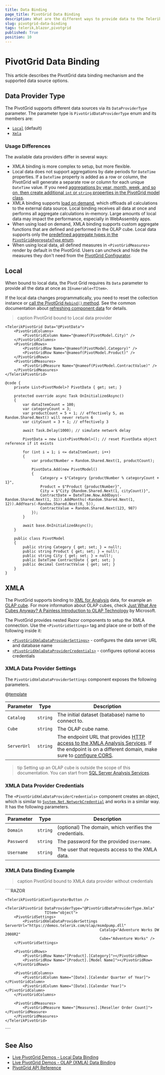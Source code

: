 ```yaml
---
title: Data Binding
page_title: PivotGrid Data Binding
description: What are the different ways to provide data to the Telerik UI for Blazor PivotGrid. Information about XMLA datasource, local data.
slug: pivotgrid-data-binding
tags: telerik,blazor,pivotgrid
published: True
position: 10
---
```


# PivotGrid Data Binding

This article describes the PivotGrid data binding mechanism and the supported data source options.


## Data Provider Type

The PivotGrid supports different data sources via its `DataProviderType` parameter. The parameter type is `PivotGridDataProviderType` enum and its members are:

* [`Local`](#local) (default)
* [`Xmla`](#xmla)

### Usage Differences

The available data providers differ in several ways:

* XMLA binding is more complex to setup, but more flexible.
* Local data does not support aggregations by date periods for `DateTime` properties. If a `DateTime` property is added as a row or column, the PivotGrid will generate a separate row or column for each unique `DateTime` value. If you need [aggregations by year, month, week, and so on, then create additional `int` or `string` properties in the PivotGrid model class](slug:pivotgrid-kb-local-date-aggregates).
* XMLA binding supports [load on demand](slug:pivotgrid-overview#pivotgrid-parameters), which offloads all calculations to the external data source. Local binding receives all data at once and performs all aggregate calculations in-memory. Large amounts of local data may impact the performance, especially in WebAssembly apps.
* When using load on demand, XMLA binding supports custom aggregate functions that are defined and performed in the OLAP cube. Local data supports only the [predefined aggregate types in the `PivotGridAggregateType` enum](slug:telerik.blazor.pivotgridaggregatetype).
* When using local data, all defined measures in `<PivotGridMeasures>` render by default in the PivotGrid. Users can uncheck and hide the measures they don't need from the [PivotGrid Configurator](slug:pivotgrid-configurator).

## Local

When bound to local data, the Pivot Grid requires its `Data` parameter to provide all the data at once as `IEnumerable<TItem>`.

If the local data changes programmatically, you need to reset the collection instance or [call the PivotGrid `Rebind()` method](slug:pivotgrid-overview#pivotgrid-reference-and-methods). See the common documentation about [refreshing component data](slug:common-features-data-binding-overview#refresh-data) for details.

>caption PivotGrid bound to Local data provider

<div class="skip-repl"></div>

````RAZOR
<TelerikPivotGrid Data="@PivotData">
    <PivotGridColumns>
        <PivotGridColumn Name="@nameof(PivotModel.City)" />
    </PivotGridColumns>
    <PivotGridRows>
        <PivotGridRow Name="@nameof(PivotModel.Category)" />
        <PivotGridRow Name="@nameof(PivotModel.Product)" />
    </PivotGridRows>
    <PivotGridMeasures>
        <PivotGridMeasure Name="@nameof(PivotModel.ContractValue)" />
    </PivotGridMeasures>
</TelerikPivotGrid>

@code {
    private List<PivotModel>? PivotData { get; set; }

    protected override async Task OnInitializedAsync()
    {
        var dataItemCount = 100;
        var categoryCount = 3;
        var productCount = 5 + 1; // effectively 5, as Random.Shared.Next() will never return 6
        var cityCount = 3 + 1; // effectively 3

        await Task.Delay(1000); // simulate network delay

        PivotData = new List<PivotModel>(); // reset PivotData object reference if it exists

        for (int i = 1; i <= dataItemCount; i++)
        {
            var productNumber = Random.Shared.Next(1, productCount);

            PivotData.Add(new PivotModel()
            {
                Category = $"Category {productNumber % categoryCount + 1}",
                Product = $"Product {productNumber}",
                City = $"City {Random.Shared.Next(1, cityCount)}",
                ContractDate = DateTime.Now.AddDays(-Random.Shared.Next(1, 31)).AddMonths(-Random.Shared.Next(1, 12)).AddYears(-Random.Shared.Next(0, 5)),
                ContractValue = Random.Shared.Next(123, 987)
            });
        }

        await base.OnInitializedAsync();
    }

    public class PivotModel
    {
        public string Category { get; set; } = null!;
        public string Product { get; set; } = null!;
        public string City { get; set; } = null!;
        public DateTime ContractDate { get; set; }
        public decimal ContractValue { get; set; }
    }
}
````


## XMLA

The PivotGrid supports binding to [XML for Analysis](https://learn.microsoft.com/en-us/analysis-services/xmla/xml-for-analysis-xmla-reference) data, for example an [OLAP cube](https://en.wikipedia.org/wiki/OLAP_cube). For more information about OLAP cubes, check [Just What Are Cubes Anyway? A Painless Introduction to OLAP Technology](https://learn.microsoft.com/en-us/previous-versions/office/developer/office-xp/aa140038(v=office.10)) by Microsoft.

The PivotGrid provides nested Razor components to setup the XMLA connection. Use the `<PivotGridSettings>` tag and place one or both of the following inside it:

* [`<PivotGridXmlaDataProviderSettings>`](#xmla-data-provider-settings) - configures the data server URL and database name
* [`<PivotGridXmlaDataProviderCredentials>`](#xmla-data-provider-credentials) - configures optional access credentials

### XMLA Data Provider Settings

The `PivotGridXmlaDataProviderSettings` component exposes the following parameters.

@[template](/_contentTemplates/common/parameters-table-styles.md#table-layout)

| Parameter | Type | Description |
| --- | --- | --- |
| `Catalog` | `string` | The initial dataset (batabase) name to connect to. |
| `Cube` | `string` | The OLAP cube name. |
| `ServerUrl` | `string` | The endpoint URL that provides [HTTP access to the XMLA Analysis Services](https://learn.microsoft.com/en-us/analysis-services/instances/configure-http-access-to-analysis-services-on-iis-8-0). If the endpoint is on a different domain, make sure to [configure CORS](https://developer.mozilla.org/en-US/docs/Web/HTTP/CORS). |

>tip Setting up an OLAP cube is outside the scope of this documentation. You can start from [SQL Server Analysis Services](https://learn.microsoft.com/en-us/analysis-services/ssas-overview).

### XMLA Data Provider Credentials

The `<PivotGridXmlaDataProviderCredentials>` component creates an object, which is similar to [`System.Net.NetworkCredential`](https://learn.microsoft.com/en-us/dotnet/api/system.net.networkcredential) and works in a similar way. It has the following parameters.

| Parameter | Type | Description |
| --- | --- | --- |
| `Domain` | `string` | (optional) The domain, which verifies the credentials. |
| `Password` | `string` | The password for the provided `Username`. |
| `Username` | `string` | The user that requests access to the XMLA data. |

### XMLA Data Binding Example

>caption PivotGrid bound to XMLA data provider without credentials

<div class="skip-repl"></div>
````RAZOR
<TelerikPivotGridContainer>
    <TelerikPivotGridConfigurator />

    <TelerikPivotGridConfiguratorButton />

    <TelerikPivotGrid DataProviderType="@PivotGridDataProviderType.Xmla"
                      TItem="object">
        <PivotGridSettings>
            <PivotGridXmlaDataProviderSettings ServerUrl="https://demos.telerik.com/olap/msmdpump.dll"
                                               Catalog="Adventure Works DW 2008R2"
                                               Cube="Adventure Works" />
        </PivotGridSettings>

        <PivotGridRows>
            <PivotGridRow Name="[Product].[Category]"></PivotGridRow>
            <PivotGridRow Name="[Product].[Model Name]"></PivotGridRow>
        </PivotGridRows>

        <PivotGridColumns>
            <PivotGridColumn Name="[Date].[Calendar Quarter of Year]"></PivotGridColumn>
            <PivotGridColumn Name="[Date].[Calendar Year]"></PivotGridColumn>
        </PivotGridColumns>

        <PivotGridMeasures>
            <PivotGridMeasure Name="[Measures].[Reseller Order Count]"></PivotGridMeasure>
        </PivotGridMeasures>
    </TelerikPivotGrid>
</TelerikPivotGridContainer>
````

## See Also

* [Live PivotGrid Demos - Local Data Binding](https://demos.telerik.com/blazor-ui/pivotgrid/local-data-binding)
* [Live PivotGrid Demos - OLAP (XMLA) Data Binding](https://demos.telerik.com/blazor-ui/pivotgrid/xmla-data-binding)
* [PivotGrid API Reference](slug:Telerik.Blazor.Components.TelerikPivotGrid-1)
